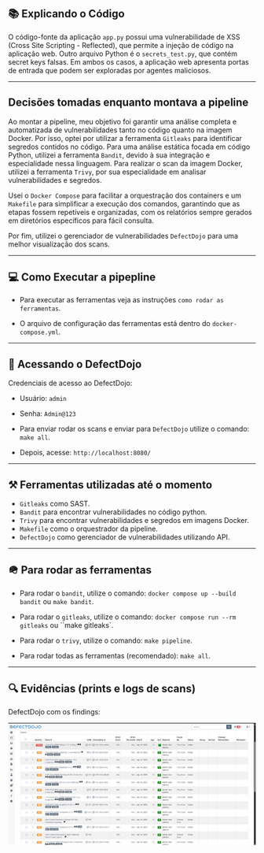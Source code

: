 ## 📚 Explicando o Código

O código-fonte da aplicação `app.py` possui uma vulnerabilidade de XSS (Cross Site Scripting - Reflected), que permite a injeção de código na aplicação web. Outro arquivo Python é o `secrets_test.py`, que contém secret keys falsas. Em ambos os casos, a aplicação web apresenta portas de entrada que podem ser exploradas por agentes maliciosos.

---

## Decisões tomadas enquanto montava a pipeline

Ao montar a pipeline, meu objetivo foi garantir uma análise completa e automatizada de vulnerabilidades tanto no código quanto na imagem Docker. Por isso, optei por utilizar a ferramenta `Gitleaks` para identificar segredos contidos no código. Para uma análise estática focada em código Python, utilizei a ferramenta `Bandit`, devido à sua integração e especialidade nessa linguagem. Para realizar o scan da imagem Docker, utilizei a ferramenta `Trivy`, por sua especialidade em analisar vulnerabilidades e segredos.

Usei o `Docker Compose` para facilitar a orquestração dos containers e um  `Makefile` para simplificar a execução dos comandos, garantindo que as etapas fossem repetíveis e organizadas, com os relatórios sempre gerados em diretórios específicos para fácil consulta.

Por fim, utilizei o gerenciador de vulnerabilidades `DefectDojo` para uma melhor visualização dos scans.

---

## 💻 Como Executar a pipepline

* Para executar as ferramentas veja as instruções `como rodar as ferramentas`.

* O arquivo de configuração das ferramentas está dentro do `docker-compose.yml`.

---
## 🚀 Acessando o DefectDojo

Credenciais de acesso ao DefectDojo:

* Usuário: `admin`
* Senha: `Admin@123`

* Para enviar rodar os scans e enviar para  `DefectDojo` utilize o comando: `make all`.

* Depois, acesse: `http://localhost:8080/`

---

## ⚒️ Ferramentas utilizadas até o momento 

* `Gitleaks` como SAST.
* `Bandit` para encontrar vulnerabilidades no código python.
* `Trivy` para encontrar vulnerabilidades e segredos em imagens Docker. 
* `Makefile` como o orquestrador da pipeline.
* `DefectDojo` como gerenciador de vulnerabilidades utilizando API.

---

## 🪖 Para rodar as ferramentas 

* Para rodar o `bandit`, utilize o comando: `docker compose up --build bandit` ou `make bandit`.

* Para rodar o `gitleaks`, utilize o comando: `docker compose run --rm gitleaks` ou ``make gitleaks`.

* Para rodar o `trivy`, utilize o comando: `make pipeline`.

* Para rodar todas as ferramentas (recomendado): `make all`.

---

## 🔍 Evidências (prints e logs de scans)

DefectDojo com os findings:

![findings](prints/findings.png)

